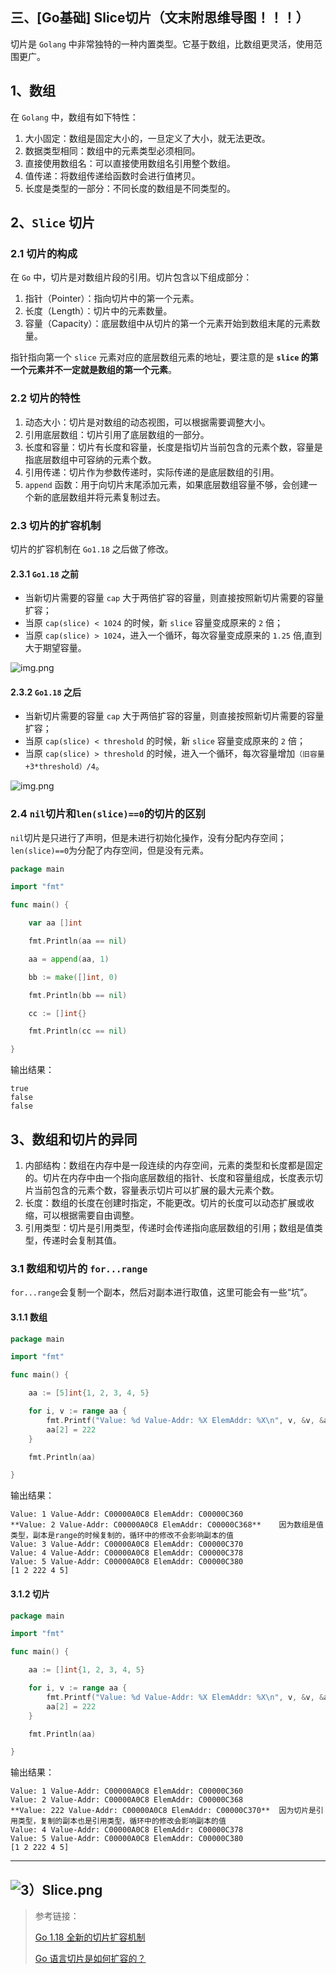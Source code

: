 ## 三、[Go基础] Slice切片（文末附思维导图！！！）

切片是 `Golang` 中非常独特的一种内置类型。它基于数组，比数组更灵活，使用范围更广。

## 1、数组

在 `Golang` 中，数组有如下特性：

1. 大小固定：数组是固定大小的，一旦定义了大小，就无法更改。
2. 数据类型相同：数组中的元素类型必须相同。
3. 直接使用数组名：可以直接使用数组名引用整个数组。
4. 值传递：将数组传递给函数时会进行值拷贝。
5. 长度是类型的一部分：不同长度的数组是不同类型的。

## 2、`Slice` 切片

### 2.1 切片的构成

在 `Go` 中，切片是对数组片段的引用。切片包含以下组成部分：

1. 指针（Pointer）：指向切片中的第一个元素。
2. 长度（Length）：切片中的元素数量。
3. 容量（Capacity）：底层数组中从切片的第一个元素开始到数组末尾的元素数量。

指针指向第一个 `slice` 元素对应的底层数组元素的地址，要注意的是 **`slice` 的第一个元素并不一定就是数组的第一个元素**。

### 2.2 切片的特性

1. 动态大小：切片是对数组的动态视图，可以根据需要调整大小。
2. 引用底层数组：切片引用了底层数组的一部分。
3. 长度和容量：切片有长度和容量，长度是指切片当前包含的元素个数，容量是指底层数组中可容纳的元素个数。
4. 引用传递：切片作为参数传递时，实际传递的是底层数组的引用。
5. `append` 函数：用于向切片末尾添加元素，如果底层数组容量不够，会创建一个新的底层数组并将元素复制过去。

### 2.3 切片的扩容机制

切片的扩容机制在 `Go1.18` 之后做了修改。

#### 2.3.1 `Go1.18` 之前

- 当新切片需要的容量 `cap` 大于两倍扩容的容量，则直接按照新切片需要的容量扩容；
- 当原 `cap(slice) < 1024` 的时候，新 `slice` 容量变成原来的 `2` 倍；
- 当原 `cap(slice) > 1024`，进入一个循环，每次容量变成原来的 `1.25` 倍,直到大于期望容量。

![img.png](picture/3）2.3.1.png)

#### 2.3.2 `Go1.18` 之后

- 当新切片需要的容量 `cap` 大于两倍扩容的容量，则直接按照新切片需要的容量扩容；
- 当原 `cap(slice) < threshold` 的时候，新 `slice` 容量变成原来的 `2` 倍；
- 当原 `cap(slice) > threshold` 的时候，进入一个循环，每次容量增加`（旧容量+3*threshold）/4`。

![img.png](picture/3）2.3.2.png)

### 2.4 `nil`切片和`len(slice)==0`的切片的区别

`nil`切片是只进行了声明，但是未进行初始化操作，没有分配内存空间；`len(slice)==0`为分配了内存空间，但是没有元素。

```go
package main

import "fmt"

func main() {

	var aa []int

	fmt.Println(aa == nil)

	aa = append(aa, 1)

	bb := make([]int, 0)

	fmt.Println(bb == nil)

	cc := []int{}

	fmt.Println(cc == nil)

}

```

输出结果：

```text
true
false
false
```

## 3、数组和切片的异同

1. 内部结构：数组在内存中是一段连续的内存空间，元素的类型和长度都是固定的。切片在内存中由一个指向底层数组的指针、长度和容量组成，长度表示切片当前包含的元素个数，容量表示切片可以扩展的最大元素个数。
2. 长度：数组的长度在创建时指定，不能更改。切片的长度可以动态扩展或收缩，可以根据需要自由调整。
3. 引用类型：切片是引用类型，传递时会传递指向底层数组的引用；数组是值类型，传递时会复制其值。


### 3.1 数组和切片的 `for...range`

`for...range`会复制一个副本，然后对副本进行取值，这里可能会有一些“坑”。

#### 3.1.1 数组

```go
package main

import "fmt"

func main() {

	aa := [5]int{1, 2, 3, 4, 5}

	for i, v := range aa {
		fmt.Printf("Value: %d Value-Addr: %X ElemAddr: %X\n", v, &v, &aa[i])
		aa[2] = 222
	}

	fmt.Println(aa)

}

```

输出结果：

```text
Value: 1 Value-Addr: C00000A0C8 ElemAddr: C00000C360
**Value: 2 Value-Addr: C00000A0C8 ElemAddr: C00000C368**    因为数组是值类型，副本是range的时候复制的，循环中的修改不会影响副本的值
Value: 3 Value-Addr: C00000A0C8 ElemAddr: C00000C370
Value: 4 Value-Addr: C00000A0C8 ElemAddr: C00000C378
Value: 5 Value-Addr: C00000A0C8 ElemAddr: C00000C380
[1 2 222 4 5]   
```

#### 3.1.2 切片

```go
package main

import "fmt"

func main() {

	aa := []int{1, 2, 3, 4, 5}

	for i, v := range aa {
		fmt.Printf("Value: %d Value-Addr: %X ElemAddr: %X\n", v, &v, &aa[i])
		aa[2] = 222
	}

	fmt.Println(aa)

}
```

输出结果：

```text
Value: 1 Value-Addr: C00000A0C8 ElemAddr: C00000C360
Value: 2 Value-Addr: C00000A0C8 ElemAddr: C00000C368  
**Value: 222 Value-Addr: C00000A0C8 ElemAddr: C00000C370**  因为切片是引用类型，复制的副本也是引用类型，循环中的修改会影响副本的值
Value: 4 Value-Addr: C00000A0C8 ElemAddr: C00000C378  
Value: 5 Value-Addr: C00000A0C8 ElemAddr: C00000C380  
[1 2 222 4 5]
```
----
![3）Slice.png](picture/3）Slice.png)
----
> 参考链接：
>
> [Go 1.18 全新的切片扩容机制](https://juejin.cn/post/7101928883280150558 "Go 1.18 全新的切片扩容机制")
>
> [Go 语言切片是如何扩容的？](https://www.51cto.com/article/750934.html "Go 语言切片是如何扩容的？")

